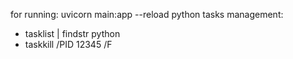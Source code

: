 for running: uvicorn main:app --reload
python tasks management:
 - tasklist | findstr python
 - taskkill /PID 12345 /F
